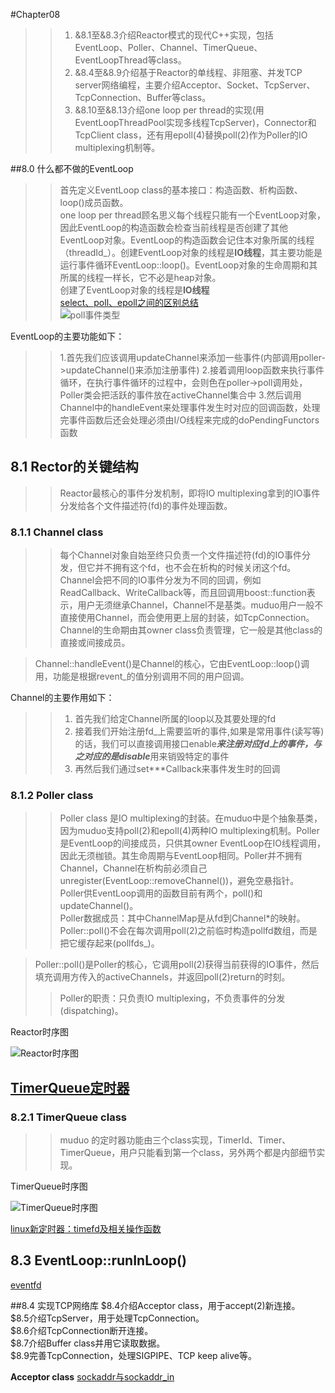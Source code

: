#Chapter08

>> 1. &8.1至&8.3介绍Reactor模式的现代C++实现，包括EventLoop、Poller、Channel、TimerQueue、EventLoopThread等class。   
>> 2. &8.4至&8.9介绍基于Reactor的单线程、非阻塞、并发TCP server网络编程，主要介绍Acceptor、Socket、TcpServer、TcpConnection、Buffer等class。  
>> 3. &8.10至&8.13介绍one loop per thread的实现(用EventLoopThreadPool实现多线程TcpServer)，Connector和TcpClient class，还有用epoll(4)替换poll(2)作为Poller的IO multiplexing机制等。

##8.0 什么都不做的EventLoop
>> 首先定义EventLoop class的基本接口：构造函数、析构函数、loop()成员函数。  
>> one loop per thread顾名思义每个线程只能有一个EventLoop对象，因此EventLoop的构造函数会检查当前线程是否创建了其他EventLoop对象。EventLoop的构造函数会记住本对象所属的线程（threadId_）。创建EventLoop对象的线程是**IO线程**，其主要功能是运行事件循环EventLoop::loop()。EventLoop对象的生命周期和其所属的线程一样长，它不必是heap对象。  
>> 创建了EventLoop对象的线程是**IO线程**   
[select、poll、epoll之间的区别总结](https://www.cnblogs.com/Anker/p/3265058.html)   
![poll事件类型](https://github.com/834810071/muduo_study/blob/master/book_study/poll%E4%BA%8B%E4%BB%B6%E7%B1%BB%E5%9E%8B "poll事件类型")

EventLoop的主要功能如下：
>>1.首先我们应该调用updateChannel来添加一些事件(内部调用poller->updateChannel()来添加注册事件)
  2.接着调用loop函数来执行事件循环，在执行事件循环的过程中，会则色在poller->poll调用处，Poller类会把活跃的事件放在activeChannel集合中
  3.然后调用Channel中的handleEvent来处理事件发生时对应的回调函数，处理完事件函数后还会处理必须由I/O线程来完成的doPendingFunctors函数

## 8.1 Rector的关键结构
>>Reactor最核心的事件分发机制，即将IO multiplexing拿到的IO事件分发给各个文件描述符(fd)的事件处理函数。  
### 8.1.1 Channel class
>> 每个Channel对象自始至终只负责一个文件描述符(fd)的IO事件分发，但它并不拥有这个fd，也不会在析构的时候关闭这个fd。Channel会把不同的IO事件分发为不同的回调，例如ReadCallback、WriteCallback等，而且回调用boost::function表示，用户无须继承Channel，Channel不是基类。muduo用户一般不直接使用Channel，而会使用更上层的封装，如TcpConnection。Channel的生命期由其owner class负责管理，它一般是其他class的直接或间接成员。   
  
> Channel::handleEvent()是Channel的核心，它由EventLoop::loop()调用，功能是根据revent_的值分别调用不同的用户回调。

Channel的主要作用如下：
>>1. 首先我们给定Channel所属的loop以及其要处理的fd
>>2. 接着我们开始注册fd_上需要监听的事件,如果是常用事件(读写等)的话，我们可以直接调用接口enable***来注册对应fd上的事件，与之对应的是disable***用来销毁特定的事件
>>3. 再然后我们通过set***Callback来事件发生时的回调

### 8.1.2 Poller class
>> Poller class 是IO multiplexing的封装。在muduo中是个抽象基类，因为muduo支持poll(2)和epoll(4)两种IO multiplexing机制。Poller是EventLoop的间接成员，只供其owner EventLoop在IO线程调用，因此无须枷锁。其生命周期与EventLoop相同。Poller并不拥有Channel，Channel在析构前必须自己unregister(EventLoop::removeChannel())，避免空悬指针。   
>> Poller供EventLoop调用的函数目前有两个，poll()和updateChannel()。   
>> Poller数据成员：其中ChannelMap是从fd到Channel*的映射。Poller::poll()不会在每次调用poll(2)之前临时构造pollfd数组，而是把它缓存起来(pollfds_)。       

> Poller::poll()是Poller的核心，它调用poll(2)获得当前获得的IO事件，然后填充调用方传入的activeChannels，并返回poll(2)return的时刻。  
>> Poller的职责：只负责IO multiplexing，不负责事件的分发(dispatching)。

Reactor时序图

![Reactor时序图](https://github.com/834810071/muduo_study/blob/master/book_study/Reactor%E6%97%B6%E5%BA%8F%E5%9B%BE.png "Reactor时序图")

## [TimerQueue定时器](https://blog.csdn.net/wk_bjut_edu_cn/article/details/80875251)
### 8.2.1 TimerQueue class
>>muduo 的定时器功能由三个class实现，TimerId、Timer、TimerQueue，用户只能看到第一个class，另外两个都是内部细节实现。   

TimerQueue时序图   

![TimerQueue时序图](https://github.com/834810071/muduo_study/blob/master/book_study/TimerQueue%E6%97%B6%E5%BA%8F%E5%9B%BE.png "TimerQueue时序图")  

[linux新定时器：timefd及相关操作函数](https://www.cnblogs.com/mickole/p/3261879.html)

## 8.3 EventLoop::runInLoop()  
[eventfd](https://www.jianshu.com/p/2704cd87200a) 

##8.4 实现TCP网络库
$8.4介绍Acceptor class，用于accept(2)新连接。  
$8.5介绍TcpServer，用于处理TcpConnection。  
$8.6介绍TcpConnection断开连接。  
$8.7介绍Buffer class并用它读取数据。  
$8.9完善TcpConnection，处理SIGPIPE、TCP keep alive等。  

**Acceptor class**
[sockaddr与sockaddr_in](https://blog.csdn.net/will130/article/details/53326740/)
 
